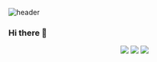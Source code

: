 ![header](https://capsule-render.vercel.app/api?type=cylinder&color=auto&height=150&section=header&text=Hi%20!%20I'm%20Minyeong&fontSize=35)

### Hi there 👋
<div align="center">
	<img src="https://img.shields.io/badge/4chan-006600?style=flat&logo=4chan&logoColor=white" />
	<img src="https://img.shields.io/badge/Java-007396?style=flat&logo=Java&logoColor=white" />
	<img src="https://img.shields.io/badge/Aiqfome-7A1FA2?style=flat&logo=Aiqfome&logoColor=white" />
	
</div>
<!--
**cmy0550/cmy0550** is a ✨ _special_ ✨ repository because its `README.md` (this file) appears on your GitHub profile.

Here are some ideas to get you started:

- 🔭 I’m currently working on ...
- 🌱 I’m currently learning ...
- 👯 I’m looking to collaborate on ...
- 🤔 I’m looking for help with ...
- 💬 Ask me about ...
- 📫 How to reach me: ...
- 😄 Pronouns: ...
- ⚡ Fun fact: ...
-->
